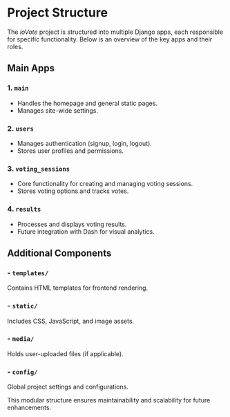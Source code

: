 <div class="pdf-header"></div>

# Project Structure

The *ioVote* project is structured into multiple Django apps, each responsible for specific functionality. Below is an overview of the key apps and their roles.

## Main Apps

### 1. `main`
- Handles the homepage and general static pages.
- Manages site-wide settings.

### 2. `users`
- Manages authentication (signup, login, logout).
- Stores user profiles and permissions.

### 3. `voting_sessions`
- Core functionality for creating and managing voting sessions.
- Stores voting options and tracks votes.

### 4. `results`
- Processes and displays voting results.
- Future integration with Dash for visual analytics.

## Additional Components

### - `templates/`
Contains HTML templates for frontend rendering.

### - `static/`
Includes CSS, JavaScript, and image assets.

### - `media/`
Holds user-uploaded files (if applicable).

### - `config/`
Global project settings and configurations.

This modular structure ensures maintainability and scalability for future enhancements.
